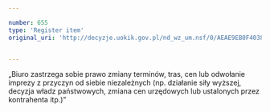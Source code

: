 ```yaml
---

number: 655
type: 'Register item'
original_uri: 'http://decyzje.uokik.gov.pl/nd_wz_um.nsf/0/AEAE9EB0F403893AC12572DD0032963B?OpenDocument'


---
```


„Biuro zastrzega sobie prawo zmiany terminów, tras, cen lub odwołanie imprezy z przyczyn od siebie niezależnych (np. działanie siły wyższej, decyzja władz państwowych, zmiana cen urzędowych lub ustalonych przez kontrahenta itp.)”
